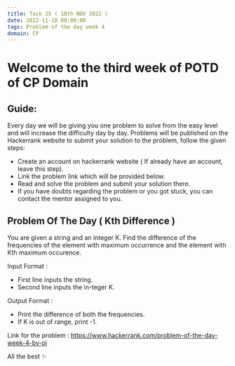 ```yaml
---
title: Task 25 ( 18th NOV 2022 )
date: 2022-11-18 00:00:00
tags: Problem of the day week 4
domain: CP
---
```


# Welcome to the third week of POTD of CP Domain
## Guide:

Every day we will be giving you one problem to solve from the easy level and will increase the difficulty day by day.
Problems will be published on the Hackerrank website to submit your solution to the problem, follow the given steps:
  - Create an account on hackerrank website ( If already have an account, leave this step).
  - Link the problem link which will be provided below.
  - Read and solve the problem and submit your solution there.
  - If you have doubts regarding the problem or you got stuck, you can contact the mentor assigned to you.

## Problem Of The Day ( Kth Difference )

You are given a string and an integer K. Find the difference of the frequencies of the element with maximum occurrence and the element with Kth maximum occurence.

Input Format :
- First line inputs the string.
- Second line inputs the in-teger K.


Output Format :
- Print the difference of both the frequencies.
- If K is out of range, print -1.

Link for the problem : https://www.hackerrank.com/problem-of-the-day-week-4-by-pj

All the best ✨
